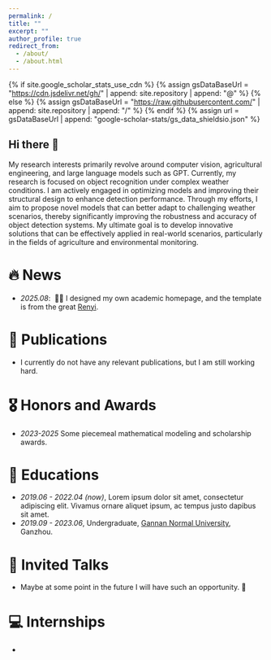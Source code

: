 ```yaml
---
permalink: /
title: ""
excerpt: ""
author_profile: true
redirect_from: 
  - /about/
  - /about.html
---
```


{% if site.google_scholar_stats_use_cdn %}
{% assign gsDataBaseUrl = "https://cdn.jsdelivr.net/gh/" | append: site.repository | append: "@" %}
{% else %}
{% assign gsDataBaseUrl = "https://raw.githubusercontent.com/" | append: site.repository | append: "/" %}
{% endif %}
{% assign url = gsDataBaseUrl | append: "google-scholar-stats/gs_data_shieldsio.json" %}

<span class='anchor' id='about-me'></span>

## Hi there 👋
My research interests primarily revolve around computer vision, agricultural engineering, and large language models such as GPT. Currently, my research is focused on object recognition under complex weather conditions. I am actively engaged in optimizing models and improving their structural design to enhance detection performance. Through my efforts, I aim to propose novel models that can better adapt to challenging weather scenarios, thereby significantly improving the robustness and accuracy of object detection systems. My ultimate goal is to develop innovative solutions that can be effectively applied in real-world scenarios, particularly in the fields of agriculture and environmental monitoring.

# 🔥 News

- *2025.08*: &nbsp;🎉🎉 I designed my own academic homepage, and the template is from the great [Renyi](https://github.com/RayeRen/acad-homepage.github.io). 

# 📝 Publications 

- I currently do not have any relevant publications, but I am still working hard.

# 🎖 Honors and Awards
- *2023-2025* Some piecemeal mathematical modeling and scholarship awards.

# 📖 Educations
- *2019.06 - 2022.04 (now)*, Lorem ipsum dolor sit amet, consectetur adipiscing elit. Vivamus ornare aliquet ipsum, ac tempus justo dapibus sit amet. 
- *2019.09 - 2023.06*, Undergraduate, [Gannan Normal University](https://www.gnnu.edu.cn/), Ganzhou.

# 💬 Invited Talks
- Maybe at some point in the future I will have such an opportunity. 🤭

# 💻 Internships
- 
